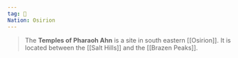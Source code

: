 ```yaml
---
tag: 🕍
Nation: Osirion
---
```

> The **Temples of Pharaoh Ahn** is a site in south eastern [[Osirion]]. It is located between the [[Salt Hills]] and the [[Brazen Peaks]].







